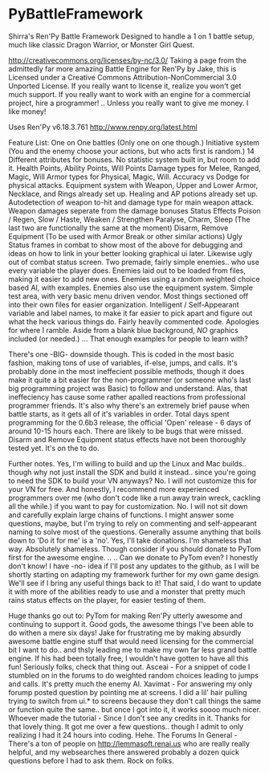 PyBattleFramework
=================

Shirra's Ren'Py Battle Framework
Designed to handle a 1 on 1 battle setup, much like classic Dragon Warrior, or Monster Girl Quest.

http://creativecommons.org/licenses/by-nc/3.0/
Taking a page from the admittedly far more amazing Battle Engine for Ren'Py by Jake, this is Licensed under a Creative Commons Attribution-NonCommercial 3.0 Unported License.  If you really want to license it, realize you won't get much support.  If you really want to work with an engine for a commercial project, hire a programmer!  .. Unless you really want to give me money.  I like money!

Uses Ren'Py v6.18.3.761
http://www.renpy.org/latest.html

Feature List:
  One on One battles (Only one on one though.)
  Initiative system (You and the enemy choose your actions, but who acts first is random.)
  14 Different attributes for bonuses.
  No statistic system built in, but room to add it.
  Health Points, Ability Points, Will Points
  Damage types for Melee, Ranged, Magic, Will
  Armor types for Physical, Magic, Will.
  Accuracy vs Dodge for physical attacks.
  Equipment system with Weapon, Upper and Lower Armor, Necklace, and Rings already set up.
  Healing and AP potions already set up.
  Autodetection of weapon to-hit and damage type for main weapon attack.
  Weapon damages seperate from the damage bonuses
  Status Effects
	Poison / Regen, Slow / Haste, Weaken / Strengthen
	Paralyse, Charm, Sleep (The last two are functionally the same at the moment)
	Disarm, Remove Equipment (To be used with Armor Break or other similar actions)
  Ugly Status frames in combat to show most of the above for debugging and ideas on how to link in your better looking graphical ui later.
  Likewise ugly out of combat status screen.
  Two premade, fairly simple enemies.. who use every variable the player does.
  Enemies laid out to be loaded from files, making it easier to add new ones.
  Enemies using a random weighted choice based AI, with examples.
  Enemies also use the equipment system.
  Simple test area, with very basic menu driven vendor.
  Most things sectioned off into their own files for easier organization.
  Intelligent / Self-Appearant variable and label names, to make it far easier to pick apart and figure out what the heck various things do.
  Fairly heavily commented code.  Apologies for where I ramble.
  Aside from a blank blue background, _NO_ graphics included (or needed.) 
   ... That enough examples for people to learn with?

There's one -BIG- downside though.  This is coded in the most basic fashion, making tons of use of variables, if-else, jumps, and calls.  It's probably done in the most ineffecient possible methods, though it does make it quite a bit easier for the non-programmer (or someone who's last big programming project was Basic) to follow and understand.  Alas, that ineffeciency has cause some rather apalled reactions from professional programmer friends.  It's also why there's an extremely brief pause when battle starts, as it gets all of it's variables in order.
Total days spent programming for the 0.6b3 release, the official 'Open' release - 6 days of around 10-15 hours each.  There are likely to be bugs that were missed.
Disarm and Remove Equipment status effects have not been thoroughly tested yet.  It's on the to do.

Further notes.
  Yes, I'm willing to build and up the Linux and Mac builds.. though why not just install the SDK and build it instead.. since you're going to need the SDK to build your VN anyways?
  No.  I will not customize this for your VN for free.  And honestly, I recommend more experienced programmers over me (who don't code like a run away train wreck, cackling all the while.) if you want to pay for customization.
  No.  I will not sit down and carefully explain large chains of functions.  I might answer some questions, maybe, but I'm trying to rely on commenting and self-appearant naming to solve most of the questions.
  Generally assume anything that boils down to 'Do it for me' is a 'no'.
  Yes, I'll take donations.  I'm shameless that way.  Absolutely shameless.  Though consider if you should donate to PyTom first for the awesome engine.  .. .. Can we donate to PyTom even?  I honestly don't know!
  I have -no- idea if I'll post any updates to the github, as I will be shortly starting on adapting my framework further for my own game design.  We'll see if I bring any useful things back to it!  That said, I do want to update it with more of the abilities ready to use and a monster that pretty much rains status effects on the player, for easier testing of them.

Huge thanks go out to:
  PyTom for making Ren'Py utterly awesome and continuing to support it.  Good gods, the awesome things I've been able to do withen a mere six days!
  Jake for frustrating me by making absurdly awesome battle engine stuff that would need licensing for the commercial bit I want to do.. and thsly leading me to make my own far less grand battle engine.  If his had been totally free, I wouldn't have gotten to have all this fun!  Seriously folks, check that thing out.
  Asceai - For a snippet of code I stumbled on in the forums to do weighted random choices leading to jumps and calls.  It's pretty much the enemy AI.
  Xavimat - For answering my only forump posted question by pointing me at screens.  I did a lil' hair pulling trying to switch from ui.* to screens because they don't call things the same or function quite the same.. but once I got into it, it works soooo much nicer.
  Whoever made the tutorial - Since I don't see any credits in it.  Thanks for that lovely thing.  It got me over a few questions.. though I admit to only realizing I had it 24 hours into coding.  Hehe.
  The Forums In General - There's a ton of people on http://lemmasoft.renai.us who are really really helpful, and my websearches there answered probably a dozen quick questions before I had to ask them.
    Rock on folks.
